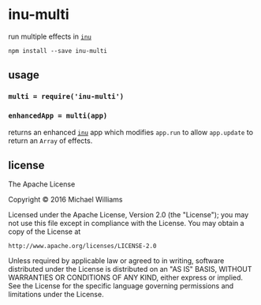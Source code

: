 # inu-multi

run multiple effects in [`inu`](https://github.com/ahdinosaur/inu)

```shell
npm install --save inu-multi
```

## usage

### `multi = require('inu-multi')`

### `enhancedApp = multi(app)`

returns an enhanced [`inu`](https://github.com/ahdinosaur/inu) app which modifies `app.run` to allow `app.update` to return an `Array` of effects.

## license

The Apache License

Copyright &copy; 2016 Michael Williams

Licensed under the Apache License, Version 2.0 (the "License");
you may not use this file except in compliance with the License.
You may obtain a copy of the License at

    http://www.apache.org/licenses/LICENSE-2.0

Unless required by applicable law or agreed to in writing, software
distributed under the License is distributed on an "AS IS" BASIS,
WITHOUT WARRANTIES OR CONDITIONS OF ANY KIND, either express or implied.
See the License for the specific language governing permissions and
limitations under the License.
